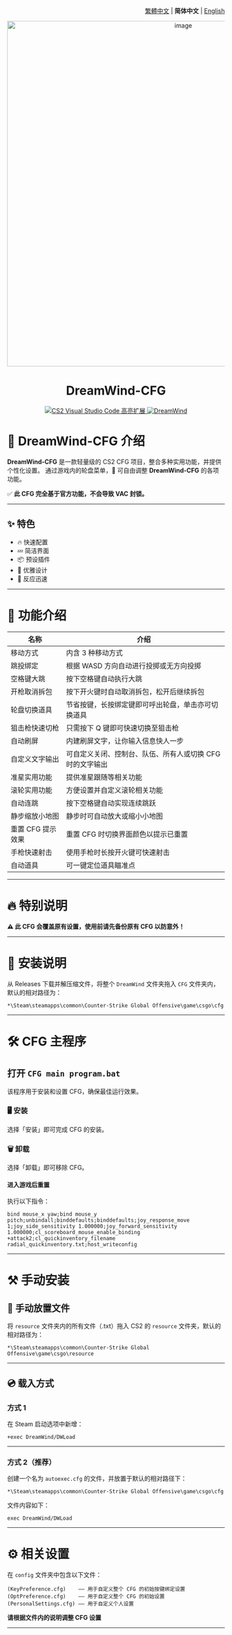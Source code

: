 <div align="right">

[繁體中文](../README.md) | **简体中文** | [English](./README.en.md)

</div>

<div align="center">
    <img src="https://github.com/Yunkong-ouo/DreamWind/blob/main/github/image/CS2.jpg" alt="image" width="800">
</div>

<h1 align="center">DreamWind-CFG</h1>

<p align="center">
    <a href="https://github.com/Yunkong-ouo/Cs2CfgHighlighterExtension">
        <img alt="CS2 Visual Studio Code 高亮扩展" src="https://img.shields.io/badge/CS2%20VSCode%20%E9%AB%98%E4%BA%AE%E6%89%A9%E5%B1%95-blue?style=for-the-badge&logo=github">
    </a>
    <a href="https://github.com/Yunkong-ouo/DreamWind">
        <img alt="DreamWind" src="https://img.shields.io/badge/CS2%20DreamWind%20CFG-green?style=for-the-badge&logo=github">
    </a>
</p>

# 💼 DreamWind-CFG 介绍

**DreamWind-CFG** 是一款轻量级的 CS2 CFG 项目，整合多种实用功能，并提供个性化设置。
通过游戏内的轮盘菜单，🚀 可自由调整 **DreamWind-CFG** 的各项功能。

✅ **此 CFG 完全基于官方功能，不会导致 VAC 封锁。**

---

## ✨ 特色

- 🔥 快速配置
- 💤 简洁界面
- 📦 预设插件
- 🧹 优雅设计
- 🚀 反应迅速

---

# 📝 功能介绍

| 名称              | 介绍                                                      |
| ----------------- | --------------------------------------------------------- |
| 移动方式          | 内含 3 种移动方式                                         |
| 跳投绑定          | 根据 WASD 方向自动进行投掷或无方向投掷                    |
| 空格键大跳        | 按下空格键自动执行大跳                                    |
| 开枪取消拆包      | 按下开火键时自动取消拆包，松开后继续拆包                  |
| 轮盘切换道具      | 节省按键，长按绑定键即可呼出轮盘，单击亦可切换道具        |
| 狙击枪快速切枪    | 只需按下 Q 键即可快速切换至狙击枪                         |
| 自动刷屏          | 内建刷屏文字，让你输入信息快人一步                        |
| 自定义文字输出    | 可自定义关闭、控制台、队伍、所有人或切换 CFG 时的文字输出 |
| 准星实用功能      | 提供准星跟随等相关功能                                    |
| 滚轮实用功能      | 方便设置并自定义滚轮相关功能                              |
| 自动连跳          | 按下空格键自动实现连续跳跃                                |
| 静步缩放小地图    | 静步时可自动放大或缩小小地图                              |
| 重置 CFG 提示效果 | 重置 CFG 时切换界面颜色以提示已重置                       |
| 手枪快速射击      | 使用手枪时长按开火键可快速射击                            |
| 自动道具          | 可一键定位道具瞄准点                                      |

---

# 🔥 特别说明

**⚠️ 此 CFG 会覆盖原有设置，使用前请先备份原有 CFG 以防意外！**

---

# 🚀 安装说明

从 Releases 下载并解压缩文件，将整个 `DreamWind` 文件夹拖入 `CFG` 文件夹内，默认的相对路径为：

```
*\Steam\steamapps\common\Counter-Strike Global Offensive\game\csgo\cfg
```

---

# 🛠️ CFG 主程序

## 打开 `CFG main program.bat`

该程序用于安装和设置 CFG，确保最佳运行效果。

### 🖥️ 安装

选择「安装」即可完成 CFG 的安装。

### 🗑️ 卸载

选择「卸载」即可移除 CFG。

#### 进入游戏后重置

执行以下指令：

```
bind mouse_x yaw;bind mouse_y pitch;unbindall;binddefaults;binddefaults;joy_response_move 1;joy_side_sensitivity 1.000000;joy_forward_sensitivity 1.000000;cl_scoreboard_mouse_enable_binding +attack2;cl_quickinventory_filename radial_quickinventory.txt;host_writeconfig
```

---

# ⚒️ 手动安装

## 📃 手动放置文件

将 `resource` 文件夹内的所有文件（.txt）拖入 CS2 的 `resource` 文件夹，默认的相对路径为：

```
*\Steam\steamapps\common\Counter-Strike Global Offensive\game\csgo\resource
```

---

## 💿 载入方式

### 方式 1

在 Steam 启动选项中新增：

```
+exec DreamWind/DWLoad
```

---

### 方式 2（推荐）

创建一个名为 `autoexec.cfg` 的文件，并放置于默认的相对路径下：

```
*\Steam\steamapps\common\Counter-Strike Global Offensive\game\csgo\cfg
```

文件内容如下：

```
exec DreamWind/DWLoad
```

---

# ⚙️ 相关设置

在 `config` 文件夹中包含以下文件：

```
(KeyPreference.cfg)    —— 用于自定义整个 CFG 的初始按键绑定设置
(OptPreference.cfg)    —— 用于自定义整个 CFG 的初始设置
(PersonalSettings.cfg) —— 用于自定义个人设置
```

**请根据文件内的说明调整 CFG 设置**

---
